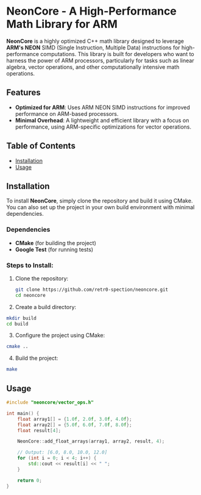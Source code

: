 # NeonCore - A High-Performance Math Library for ARM

**NeonCore** is a highly optimized C++ math library designed to leverage **ARM's NEON** SIMD (Single Instruction, Multiple Data) instructions for high-performance computations. This library is built for developers who want to harness the power of ARM processors, particularly for tasks such as linear algebra, vector operations, and other computationally intensive math operations.

## Features

- **Optimized for ARM**: Uses ARM NEON SIMD instructions for improved performance on ARM-based processors.
- **Minimal Overhead**: A lightweight and efficient library with a focus on performance, using ARM-specific optimizations for vector operations.


## Table of Contents

- [Installation](#installation)
- [Usage](#usage)

## Installation

To install **NeonCore**, simply clone the repository and build it using CMake. You can also set up the project in your own build environment with minimal dependencies.

### Dependencies

- **CMake** (for building the project)
- **Google Test** (for running tests)

### Steps to Install:

1. Clone the repository:

   ```bash
   git clone https://github.com/retr0-spection/neoncore.git
   cd neoncore
   ```
2. Create a build directory:
  ```bash
  mkdir build
  cd build
  ```
3. Configure the project using CMake:
  ```bash
  cmake ..
  ```
4.	Build the project:
  ```bash
  make
  ```
## Usage
  ```cpp
  #include "neoncore/vector_ops.h"

  int main() {
      float array1[] = {1.0f, 2.0f, 3.0f, 4.0f};
      float array2[] = {5.0f, 6.0f, 7.0f, 8.0f};
      float result[4];

      NeonCore::add_float_arrays(array1, array2, result, 4);

      // Output: [6.0, 8.0, 10.0, 12.0]
      for (int i = 0; i < 4; i++) {
          std::cout << result[i] << " ";
      }

      return 0;
  }
  ```
